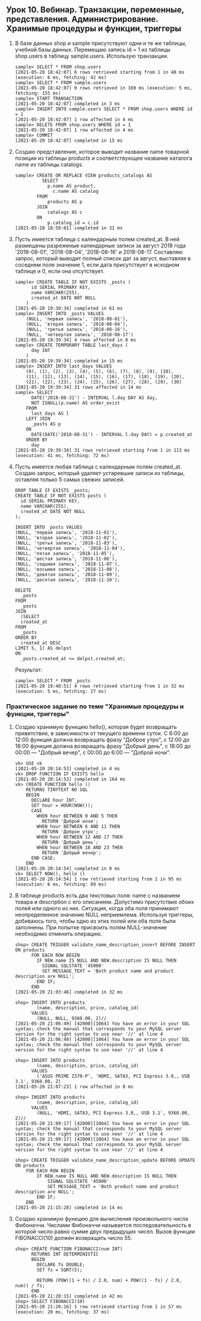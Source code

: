 ## Урок 10. Вебинар. Транзакции, переменные, представления. Администрирование. Хранимые процедуры и функции, триггеры
1.  В базе данных shop и sample присутствуют одни и те же таблицы, учебной базы данных. Перемещаю запись id = 1 
    из таблицы shop.users в таблицу sample.users. Использую транзакции.
    ~~~ mysql
    sample> SELECT * FROM shop.users
    [2021-05-20 18:42:07] 6 rows retrieved starting from 1 in 48 ms (execution: 6 ms, fetching: 42 ms)
    sample> SELECT * FROM sample.users
    [2021-05-20 18:42:07] 0 rows retrieved in 160 ms (execution: 5 ms, fetching: 155 ms)
    sample> START TRANSACTION
    [2021-05-20 18:42:07] completed in 3 ms
    sample> INSERT INTO sample.users SELECT * FROM shop.users WHERE id = 1
    [2021-05-20 18:42:07] 1 row affected in 4 ms
    sample> DELETE FROM shop.users WHERE id = 1
    [2021-05-20 18:42:07] 1 row affected in 4 ms
    sample> COMMIT
    [2021-05-20 18:42:07] completed in 15 ms
    ~~~
2.  Создаю представление, которое выводит название name товарной позиции из таблицы products и соответствующее 
    название каталога name из таблицы catalogs.
    ~~~ mysql
    sample> CREATE OR REPLACE VIEW products_catalogs AS
              SELECT
                p.name AS product,
                  c.name AS catalog
            FROM
                products AS p
            JOIN
                catalogs AS c
            ON
                p.catalog_id = c.id
    [2021-05-20 18:59:01] completed in 31 ms
    ~~~
3.  Пусть имеется таблица с календарным полем created_at. В ней размещены разреженые календарные записи за август 2018
    года '2018-08-01', '2018-08-04', '2018-08-16' и 2018-08-17. Составляю запрос, который выводит полный список дат за 
    август, выставляя в соседнем поле значение 1, если дата присутствует в исходном таблице и 0, если она отсутствует.
    ~~~ mysql
    sample> CREATE TABLE IF NOT EXISTS _posts (
          id SERIAL PRIMARY KEY,
          name VARCHAR(255),
          created_at DATE NOT NULL
        )
    [2021-05-20 19:39:34] completed in 61 ms
    sample> INSERT INTO _posts VALUES
        (NULL, 'первая запись', '2018-08-01'),
        (NULL, 'вторая запись', '2018-08-04'),
        (NULL, 'третья запись', '2018-08-16'),
        (NULL, 'четвертая запись', '2018-08-17')
    [2021-05-20 19:39:34] 4 rows affected in 8 ms
    sample> CREATE TEMPORARY TABLE last_days (
          day INT
        )
    [2021-05-20 19:39:34] completed in 15 ms
    sample> INSERT INTO last_days VALUES
        (0), (1), (2), (3), (4), (5), (6), (7), (8), (9), (10),
        (11), (12), (13), (14), (15), (16), (17), (18), (19), (20),
        (21), (22), (23), (24), (25), (26), (27), (28), (29), (30)
    [2021-05-20 19:39:34] 31 rows affected in 14 ms
    sample> SELECT
          DATE('2018-08-31') - INTERVAL l.day DAY AS day,
          NOT ISNULL(p.name) AS order_exist
        FROM
          last_days AS l
        LEFT JOIN
          _posts AS p
        ON
          DATE(DATE('2018-08-31') - INTERVAL l.day DAY) = p.created_at
        ORDER BY
          day
    [2021-05-20 19:39:34] 31 rows retrieved starting from 1 in 113 ms (execution: 41 ms, fetching: 72 ms)
    ~~~

4.  Пусть имеется любая таблица с календарным полем created_at. Создаю запрос, который удаляет устаревшие записи из
    таблицы, оставляя только 5 самых свежих записей.
    ~~~ mysql
    DROP TABLE IF EXISTS _posts;
    CREATE TABLE IF NOT EXISTS posts (
      id SERIAL PRIMARY KEY,
      name VARCHAR(255),
      created_at DATE NOT NULL
    );

    INSERT INTO _posts VALUES
    (NULL, 'первая запись', '2018-11-01'),
    (NULL, 'вторая запись', '2018-11-02'),
    (NULL, 'третья запись', '2018-11-03'),
    (NULL, 'четвертая запись', '2018-11-04'),
    (NULL, 'пятая запись', '2018-11-05'),
    (NULL, 'шестая запись', '2018-11-06'),
    (NULL, 'седьмая запись', '2018-11-07'),
    (NULL, 'восьмая запись', '2018-11-08'),
    (NULL, 'девятая запись', '2018-11-09'),
    (NULL, 'десятая запись', '2018-11-10');

    DELETE
      _posts
    FROM
      _posts
    JOIN
      (SELECT
      created_at
    FROM
      _posts
    ORDER BY
      created_at DESC
    LIMIT 5, 1) AS delpst
    ON
      _posts.created_at <= delpst.created_at;
    ~~~
    Результат:
    ~~~ mysql
    sample> SELECT * FROM _posts
    [2021-05-20 19:48:51] 4 rows retrieved starting from 1 in 32 ms (execution: 5 ms, fetching: 27 ms)
    ~~~


### Практическое задание по теме "Хранимые процедуры и функции, триггеры"

1.  Создаю хранимую функцию hello(), которая будет возвращать приветствие, в зависимости от текущего времени суток. 
    С 6:00 до 12:00 функция должна возвращать фразу "Доброе утро", с 12:00 до 18:00 функция должна возвращать фразу
    "Добрый день", с 18:00 до 00:00 — "Добрый вечер", с 00:00 до 6:00 — "Доброй ночи".
    ~~~ mysql    
    vk> USE vk
    [2021-05-20 20:14:53] completed in 4 ms
    vk> DROP FUNCTION IF EXISTS hello
    [2021-05-20 20:14:53] completed in 164 ms
    vk> CREATE FUNCTION hello ()
        RETURNS TINYTEXT NO SQL
        BEGIN
          DECLARE hour INT;
          SET hour = HOUR(NOW());
          CASE
            WHEN hour BETWEEN 0 AND 5 THEN
              RETURN 'Доброй ночи';
            WHEN hour BETWEEN 6 AND 11 THEN
              RETURN 'Доброе утро';
            WHEN hour BETWEEN 12 AND 17 THEN
              RETURN 'Добрый день';
            WHEN hour BETWEEN 18 AND 23 THEN
              RETURN 'Добрый вечер';
          END CASE;
        END
    [2021-05-20 20:14:54] completed in 8 ms
    vk> SELECT NOW(), hello ()
    [2021-05-20 20:14:54] 1 row retrieved starting from 1 in 95 ms (execution: 6 ms, fetching: 89 ms)

2.  В таблице products есть два текстовых поля: name с названием товара и description с его описанием. Допустимо 
    присутствие обоих полей или одного из них. Ситуация, когда оба поля принимают неопределенное значение NULL 
    неприемлема. Используя триггеры, добиваюсь того, чтобы одно из этих полей или оба поля были заполнены. При попытке
    присвоить полям NULL-значение необходимо отменить операцию.
    ~~~ mysql
    shop> CREATE TRIGGER validate_name_description_insert BEFORE INSERT ON products
          FOR EACH ROW BEGIN
            IF NEW.name IS NULL AND NEW.desсription IS NULL THEN
              SIGNAL SQLSTATE '45000'
              SET MESSAGE_TEXT = 'Both product name and product description are NULL';
            END IF;
          END
    [2021-05-20 21:03:46] completed in 32 ms

    shop> INSERT INTO products
            (name, desсription, price, catalog_id)
          VALUES
            (NULL, NULL, 9360.00, 2)//
    [2021-05-20 21:06:49] [42000][1064] You have an error in your SQL syntax; check the manual that corresponds to your MySQL server version for the right syntax to use near '//' at line 4
    [2021-05-20 21:06:49] [42000][1064] You have an error in your SQL syntax; check the manual that corresponds to your MySQL server version for the right syntax to use near '//' at line 4

    shop> INSERT INTO products
            (name, desсription, price, catalog_id)
          VALUES
            ('ASUS PRIME Z370-P', 'HDMI, SATA3, PCI Express 3.0,, USB 3.1', 9360.00, 2)
    [2021-05-20 21:07:23] 1 row affected in 8 ms

    shop> INSERT INTO products
            (name, desсription, price, catalog_id)
          VALUES
            (NULL, 'HDMI, SATA3, PCI Express 3.0,, USB 3.1', 9360.00, 2)//
    [2021-05-20 21:09:17] [42000][1064] You have an error in your SQL syntax; check the manual that corresponds to your MySQL server version for the right syntax to use near '//' at line 4
    [2021-05-20 21:09:17] [42000][1064] You have an error in your SQL syntax; check the manual that corresponds to your MySQL server version for the right syntax to use near '//' at line 4

    shop> CREATE TRIGGER validate_name_description_update BEFORE UPDATE ON products
        FOR EACH ROW BEGIN
            IF NEW.name IS NULL AND NEW.desсription IS NULL THEN
                SIGNAL SQLSTATE '45000'
                SET MESSAGE_TEXT = 'Both product name and product description are NULL';
            END IF;
        END
    [2021-05-20 21:15:28] completed in 14 ms
    ~~~
    
3.  Создаю хранимую функцию для вычисления произвольного числа Фибоначчи. 
    Числами Фибоначчи называется последовательность в которой число равно сумме двух предыдущих чисел. 
    Вызов функции FIBONACCI(10) должен возвращать число 55.
    ~~~ mysql
    shop> CREATE FUNCTION FIBONACCI(num INT)
          RETURNS INT DETERMINISTIC
          BEGIN
            DECLARE fs DOUBLE;
            SET fs = SQRT(5);
      
            RETURN (POW((1 + fs) / 2.0, num) + POW((1 - fs) / 2.0, num)) / fs;
          END
    [2021-05-20 21:20:15] completed in 42 ms
    shop> SELECT FIBONACCI(10)
    [2021-05-20 21:20:16] 1 row retrieved starting from 1 in 57 ms (execution: 20 ms, fetching: 37 ms)